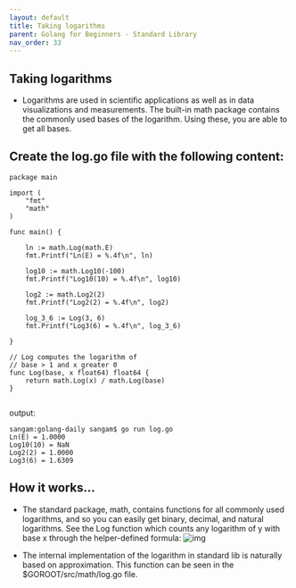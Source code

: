```yaml
---
layout: default
title: Taking logarithms
parent: Golang for Beginners - Standard Library
nav_order: 33
---
```


## Taking logarithms

- Logarithms are used in scientific applications as well as in data visualizations and measurements. 
The built-in math package contains the commonly used bases of the logarithm. Using these, you are able to get all bases.

## Create the log.go file with the following content:
```
package main

import (
	"fmt"
	"math"
)

func main() {

	ln := math.Log(math.E)
	fmt.Printf("Ln(E) = %.4f\n", ln)

	log10 := math.Log10(-100)
	fmt.Printf("Log10(10) = %.4f\n", log10)

	log2 := math.Log2(2)
	fmt.Printf("Log2(2) = %.4f\n", log2)

	log_3_6 := Log(3, 6)
	fmt.Printf("Log3(6) = %.4f\n", log_3_6)

}

// Log computes the logarithm of
// base > 1 and x greater 0
func Log(base, x float64) float64 {
	return math.Log(x) / math.Log(base)
}


```
output:
```
sangam:golang-daily sangam$ go run log.go 
Ln(E) = 1.0000
Log10(10) = NaN
Log2(2) = 1.0000
Log3(6) = 1.6309
```
## How it works...
- The standard package, math, contains functions for all commonly used logarithms,
and so you can easily get binary, decimal, and natural logarithms. See the Log function which counts any 
logarithm of y with base x through the helper-defined formula:
![img](https://raw.githubusercontent.com/collabnix/gopherlabs/master/img/log.jpg)

- The internal implementation of the logarithm in standard lib is naturally based on approximation.
This function can be seen in the $GOROOT/src/math/log.go file.

